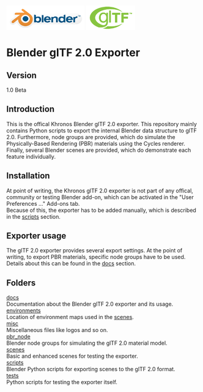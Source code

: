 
[![Blender](misc/Blender_logo.png)](http://www.blender.org/) [![glTF](misc/glTF_logo.png)](https://www.khronos.org/gltf/)  

Blender glTF 2.0 Exporter
=========================

Version
-------

1.0 Beta

Introduction
------------
This is the offical Khronos Blender glTF 2.0 exporter. This repository mainly contains Python scripts to export the internal Blender data structure to glTF 2.0. Furthermore, node groups are provided, which do simulate the Physically-Based Rendering (PBR) materials using the Cycles renderer. Finally, several Blender scenes are provided, which do demonstrate each feature individually. 

Installation
------------
At point of writing, the Khronos glTF 2.0 exporter is not part of any offical, community or testing Blender add-on, which can be activated in the "User Preferences ..." Add-ons tab.  
Because of this, the exporter has to be added manually, which is described in the [scripts](scripts/) section.

Exporter usage
--------------
The glTF 2.0 exporter provides several export settings. At the point of writing, to export PBR materials, specific node groups have to be used.
Details about this can be found in the [docs](docs/) section.

Folders
-------

[docs](docs/)  
Documentation about the Blender glTF 2.0 exporter and its usage.  
[environments](environments/)  
Location of environment maps used in the [scenes](scenes/).  
[misc](misc/)  
Miscellaneous files like logos and so on.  
[pbr_node](pbr_node/)  
Blender node groups for simulating the glTF 2.0 material model.  
[scenes](scenes/)  
Basic and enhanced scenes for testing the exporter.  
[scripts](scripts/)  
Blender Python scripts for exporting scenes to the glTF 2.0 format.  
[tests](tests/)  
Python scripts for testing the exporter itself.
